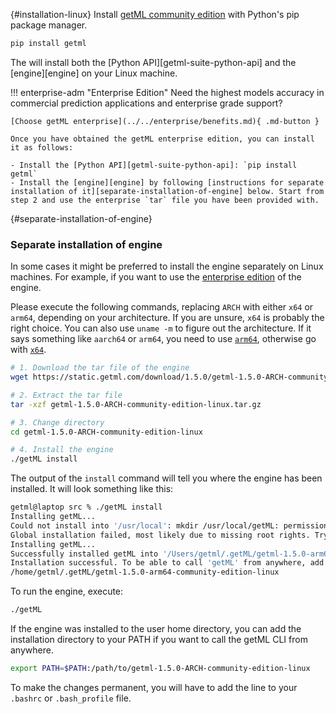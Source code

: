 
[](){#installation-linux}
Install [getML community edition](https://github.com/getml/getml-community) with Python's pip package manager.

```py
pip install getml
```
The will install both the [Python API][getml-suite-python-api] and the [engine][engine] on your Linux machine.


!!! enterprise-adm "Enterprise Edition"
    Need the highest models accuracy in commercial prediction applications and enterprise grade support?

    [Choose getML enterprise](../../enterprise/benefits.md){ .md-button }

    Once you have obtained the getML enterprise edition, you can install it as follows:

    - Install the [Python API][getml-suite-python-api]: `pip install getml`
    - Install the [engine][engine] by following [instructions for separate installation of it][separate-installation-of-engine] below. Start from step 2 and use the enterprise `tar` file you have been provided with.

[](){#separate-installation-of-engine}
### Separate installation of engine

In some cases it might be preferred to install the engine separately on Linux machines. For example, if you want to use the [enterprise edition](../../enterprise/benefits.md) of the engine.


Please execute the following commands, replacing `ARCH` with either `x64` or `arm64`, depending on your architecture.
If you are unsure, `x64` is probably the right choice.
You can also use `uname -m` to figure out the architecture.
If it says something like `aarch64` or `arm64`, you need to use [`arm64`](https://static.getml.com/download/1.5.0/getml-1.5.0-arm64-community-edition-linux.tar.gz), otherwise go with [`x64`](https://static.getml.com/download/1.5.0/getml-1.5.0-x64-community-edition-linux.tar.gz).

```bash
# 1. Download the tar file of the engine
wget https://static.getml.com/download/1.5.0/getml-1.5.0-ARCH-community-edition-linux.tar.gz

# 2. Extract the tar file
tar -xzf getml-1.5.0-ARCH-community-edition-linux.tar.gz

# 3. Change directory 
cd getml-1.5.0-ARCH-community-edition-linux

# 4. Install the engine
./getML install
```

The output of the `install` command will tell you where the engine has been installed.
It will look something like this:

```bash
getml@laptop src % ./getML install        
Installing getML...
Could not install into '/usr/local': mkdir /usr/local/getML: permission denied
Global installation failed, most likely due to missing root rights. Trying local installation instead.
Installing getML...
Successfully installed getML into '/Users/getml/.getML/getml-1.5.0-arm64-community-edition-linux'.
Installation successful. To be able to call 'getML' from anywhere, add the following path to PATH:
/home/getml/.getML/getml-1.5.0-arm64-community-edition-linux
```

To run the engine, execute:
```bash
./getML
```

If the engine was installed to the user home directory, you can add the installation directory to your PATH if you want to call the getML CLI from anywhere.

```bash
export PATH=$PATH:/path/to/getml-1.5.0-ARCH-community-edition-linux
```

To make the changes permanent, you will have to add the line to your `.bashrc` or `.bash_profile` file. 

